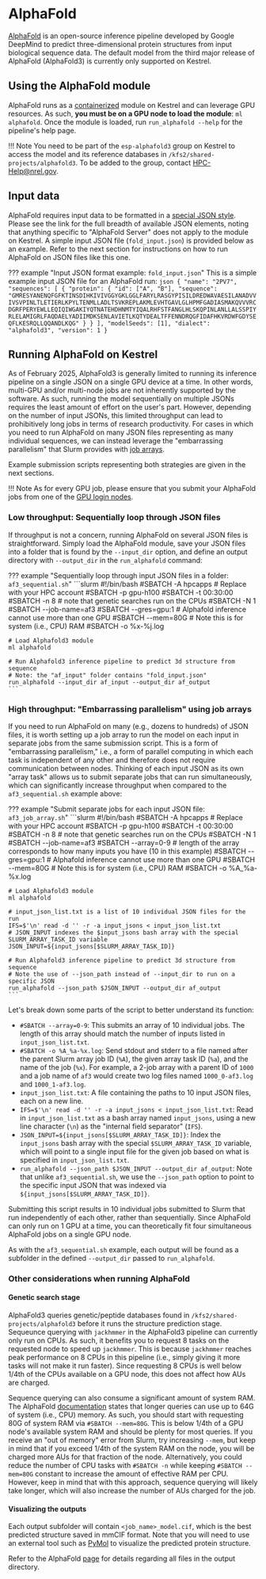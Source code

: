 # AlphaFold

[AlphaFold](https://github.com/google-deepmind/alphafold3/tree/main) is an open-source inference pipeline developed by Google DeepMind to predict three-dimensional protein structures from input biological sequence data. The default model from the third major release of AlphaFold (AlphaFold3) is currently only supported on Kestrel.

## Using the AlphaFold module

AlphaFold runs as a [containerized](../Development/Containers/index.md) module on Kestrel and can leverage GPU resources. As such, **you must be on a GPU node to load the module**: `ml alphafold`. Once the module is loaded, run `run_alphafold --help` for the pipeline's help page.

!!! Note
    You need to be part of the `esp-alphafold3` group on Kestrel to access the model and its reference databases in `/kfs2/shared-projects/alphafold3`. To be added to the group, contact [HPC-Help@nrel.gov](mailto:HPC-Help@nrel.gov).

## Input data

AlphaFold requires input data to be formatted in a [special JSON style](https://github.com/google-deepmind/alphafold3/blob/main/docs/input.md). Please see the link for the full breadth of available JSON elements, noting that anything specific to "AlphaFold Server" does not apply to the module on Kestrel. A simple input JSON file (`fold_input.json`) is provided below as an example. Refer to the next section for instructions on how to run AlphaFold on JSON files like this one.

??? example "Input JSON format example: `fold_input.json`"
    This is a simple example input JSON file for an AlphaFold run:
    ```json
    {
    "name": "2PV7",
    "sequences": [
        {
        "protein": {
            "id": ["A", "B"],
            "sequence": "GMRESYANENQFGFKTINSDIHKIVIVGGYGKLGGLFARYLRASGYPISILDREDWAVAESILANADVVIVSVPINLTLETIERLKPYLTENMLLADLTSVKREPLAKMLEVHTGAVLGLHPMFGADIASMAKQVVVRCDGRFPERYEWLLEQIQIWGAKIYQTNATEHDHNMTYIQALRHFSTFANGLHLSKQPINLANLLALSSPIYRLELAMIGRLFAQDAELYADIIMDKSENLAVIETLKQTYDEALTFFENNDRQGFIDAFHKVRDWFGDYSEQFLKESRQLLQQANDLKQG"
        }
        }
    ],
    "modelSeeds": [1],
    "dialect": "alphafold3",
    "version": 1
    }
    ```

## Running AlphaFold on Kestrel

As of February 2025, AlphaFold3 is generally limited to running its inference pipeline on a single JSON on a single GPU device at a time. In other words, multi-GPU and/or multi-node jobs are not inherently supported by the software. As such, running the model sequentially on multiple JSONs requires the least amount of effort on the user's part. However, depending on the number of input JSONs, this limited throughput can lead to prohibitively long jobs in terms of research productivity. For cases in which you need to run AlphaFold on many JSON files representing as many individual sequences, we can instead leverage the "embarrassing parallelism" that Slurm provides with [job arrays](../Slurm/job_arrays.md). 

Example submission scripts representing both strategies are given in the next sections.

!!! Note
    As for every GPU job, please ensure that you submit your AlphaFold jobs from one of the [GPU login nodes](../Systems/Kestrel/index.md).

### Low throughput: Sequentially loop through JSON files

If throughput is not a concern, running AlphaFold on several JSON files is straightforward. Simply load the AlphaFold module, save your JSON files into a folder that is found by the `--input_dir` option, and define an output directory with `--output_dir` in the `run_alphafold` command: 

??? example "Sequentially loop through input JSON files in a folder: `af3_sequential.sh`"
    ```slurm
    #!/bin/bash
    #SBATCH -A hpcapps # Replace with your HPC account
    #SBATCH -p gpu-h100
    #SBATCH -t 00:30:00
    #SBATCH -n 8 # note that genetic searches run on the CPUs
    #SBATCH -N 1
    #SBATCH --job-name=af3
    #SBATCH --gres=gpu:1 # Alphafold inference cannot use more than one GPU
    #SBATCH --mem=80G # Note this is for system (i.e., CPU) RAM
    #SBATCH -o %x-%j.log
    
    # Load Alphafold3 module
    ml alphafold
    
    # Run Alphafold3 inference pipeline to predict 3d structure from sequence
    # Note: the "af_input" folder contains "fold_input.json"
    run_alphafold --input_dir af_input --output_dir af_output
    ```

### High throughput: "Embarrassing parallelism" using job arrays

If you need to run AlphaFold on many (e.g., dozens to hundreds) of JSON files, it is worth setting up a job array to run the model on each input in separate jobs from the same submission script. This is a form of "embarrassing parallelism," i.e., a form of parallel computing in which each task is independent of any other and therefore does not require communication between nodes. Thinking of each input JSON as its own "array task" allows us to submit separate jobs that can run simultaneously, which can significantly increase throughput when compared to the `af3_sequential.sh` example above:

??? example "Submit separate jobs for each input JSON file: `af3_job_array.sh`"
    ```slurm
    #!/bin/bash
    #SBATCH -A hpcapps # Replace with your HPC account
    #SBATCH -p gpu-h100
    #SBATCH -t 00:30:00
    #SBATCH -n 8 # note that genetic searches run on the CPUs
    #SBATCH -N 1
    #SBATCH --job-name=af3
    #SBATCH --array=0-9 # length of the array corresponds to how many inputs you have (10 in this example)
    #SBATCH --gres=gpu:1 # Alphafold inference cannot use more than one GPU
    #SBATCH --mem=80G # Note this is for system (i.e., CPU) RAM
    #SBATCH -o %A_%a-%x.log
    
    # Load Alphafold3 module
    ml alphafold
    
    # input_json_list.txt is a list of 10 individual JSON files for the run
    IFS=$'\n' read -d '' -r -a input_jsons < input_json_list.txt
    # JSON_INPUT indexes the $input_jsons bash array with the special SLURM_ARRAY_TASK_ID variable
    JSON_INPUT=${input_jsons[$SLURM_ARRAY_TASK_ID]}
    
    # Run Alphafold3 inference pipeline to predict 3d structure from sequence
    # Note the use of --json_path instead of --input_dir to run on a specific JSON
    run_alphafold --json_path $JSON_INPUT --output_dir af_output
    ```

Let's break down some parts of the script to better understand its function:

* `#SBATCH --array=0-9`: This submits an array of 10 individual jobs. The length of this array should match the number of inputs listed in `input_json_list.txt`.
* `#SBATCH -o %A_%a-%x.log`: Send stdout and stderr to a file named after the parent Slurm array job ID (`%A`), the given array task ID (`%a`), and the name of the job (`%x`). For example, a 2-job array with a parent ID of `1000` and a job name of `af3` would create two log files named `1000_0-af3.log` and `1000_1-af3.log`.
* `input_json_list.txt`: A file containing the paths to 10 input JSON files, each on a new line.
* `IFS=$'\n' read -d '' -r -a input_jsons < input_json_list.txt`: Read in `input_json_list.txt` as a bash array named `input_jsons`, using a new line character (`\n`) as the "internal field separator" (`IFS`).
* `JSON_INPUT=${input_jsons[$SLURM_ARRAY_TASK_ID]}`: Index the `input_jsons` bash array with the special `$SLURM_ARRAY_TASK_ID` variable, which will point to a single input file for the given job based on what is specified in `input_json_list.txt`.
* `run_alphafold --json_path $JSON_INPUT --output_dir af_output`: Note that unlike `af3_sequential.sh`, we use the `--json_path` option to point to the specific input JSON that was indexed via `${input_jsons[$SLURM_ARRAY_TASK_ID]}`.

Submitting this script results in 10 individual jobs submitted to Slurm that run independently of each other, rather than sequentially. Since AlphaFold can only run on 1 GPU at a time, you can theoretically fit four simultaneous AlphaFold jobs on a single GPU node.

As with the `af3_sequential.sh` example, each output will be found as a subfolder in the defined `--output_dir` passed to `run_alphafold`.

### Other considerations when running AlphaFold

#### Genetic search stage

AlphaFold3 queries genetic/peptide databases found in `/kfs2/shared-projects/alphafold3` before it runs the structure prediction stage. Sequeunce querying with `jackhmmer` in the AlphaFold3 pipeline can currently only run on CPUs. As such, it benefits you to request 8 tasks on the requested node to speed up `jackhmmer`. This is because `jackhmmer` reaches peak performance on 8 CPUs in this pipeline (i.e., simply giving it more tasks will not make it run faster). Since requesting 8 CPUs is well below 1/4th of the CPUs available on a GPU node, this does not affect how AUs are charged.

Sequence querying can also consume a significant amount of system RAM. The AlphaFold [documentation](https://github.com/google-deepmind/alphafold3/blob/main/docs/installation.md) states that longer queries can use up to 64G of system (i.e., CPU) memory. As such, you should start with requesting 80G of system RAM via `#SBATCH --mem=80G`. This is below 1/4th of a GPU node's available system RAM and should be plenty for most queries. If you receive an "out of memory" error from Slurm, try increasing `--mem`, but keep in mind that if you exceed 1/4th of the system RAM on the node, you will be charged more AUs for that fraction of the node. Alternatively, you could reduce the number of CPU tasks with `#SBATCH -n` while keeping `#SBATCH --mem=80G` constant to increase the amount of effective RAM per CPU. However, keep in mind that with this approach, sequence querying will likely take longer, which will also increase the number of AUs charged for the job.

#### Visualizing the outputs

Each output subfolder will contain `<job_name>_model.cif`, which is the best predicted structure saved in mmCIF format. Note that you will need to use an external tool such as [PyMol](https://www.pymol.org) to visualize the predicted protein structure.

Refer to the AlphaFold [page](https://github.com/google-deepmind/alphafold3/blob/main/docs/output.md) for details regarding all files in the output directory.